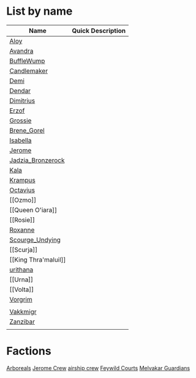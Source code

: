 # List by name

| Name                                                        | Quick Description |
| ----------------------------------------------------------- | ----------------- |
| [Aloy](../people/Aloy.md)                                   |                   |
| [Avandra](../people/Avandra.md)                             |                   |
| [BuffleWump](../people/BuffleWump.md)                       |                   |
| [Candlemaker](../people/Candlemaker.md)                     |                   |
| [Demi](../people/Demi.md)                                   |                   |
| [Dendar](../people/Dendar.md)                               |                   |
| [Dimitrius](../people/Dimitrius.md)                         |                   |
| [Erzof](../people/Erzof.md)                                 |                   |
| [Grossie](../people/Grossie.md)                             |                   |
| [Brene_Gorel](../people/Brene_Gorel.md)                   |                   |
| [Isabella](../people/Isabella.md)                           |                   |
| [Jerome](../people/Jerome.md)                               |                   |
| [Jadzia_Bronzerock](../people/Jadzia_Bronzerock.md)                               |                   |
| [Kala](../people/Kala.md)                                   |                   |
| [Krampus](../people/Krampus.md)                             |                   |
| [Octavius](../people/Octavius.md)                           |                   |
| [[Ozmo]]                                                    |                   |
| [[Queen O'iara]]                                            |                   |
| [[Rosie]]                                                   |                   |
| [Roxanne](../people/Roxanne.md)                             |                   |
| [Scourge_Undying](../people/Scourge_Undying.md) |                   |
| [[Scurja]]                                                  |                   |
| [[King Thra'maluil]]                                        |                   |
| [urithana](../people/urithana.md)                           |                   |
| [[Urna]]                                                    |                   |
| [[Volta]]                                                   |                   |
| [Vorgrim](../people/Vorgrim.md)                             |                   |
|                                                             |                   |
| [Vakkmigr](../people/Vakkmigr.md)                           |                   |
| [Zanzibar](../people/Zanzibar.md)                           |                   |
|                                                             |                   |




# Factions
[Arboreals](../people/Factions/Arboreals.md)
[Jerome Crew](../people/Factions/Jerome%20Crew.md)
[airship crew](../people/Factions/airship%20crew.md)
[Feywild Courts](../people/Factions/Feywild%20Courts.md)
[Melvakar Guardians](../people/Factions/Melvakar%20Guardians.md)
